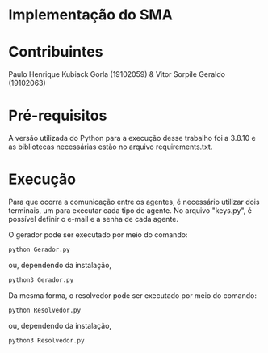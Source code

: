 # Implementação do SMA

# Contribuintes
Paulo Henrique Kubiack Gorla (19102059) & Vitor Sorpile Geraldo (19102063)

# Pré-requisitos
A versão utilizada do Python para a execução desse trabalho foi a 3.8.10 e as bibliotecas necessárias estão no arquivo requirements.txt.

# Execução
Para que ocorra a comunicação entre os agentes, é necessário utilizar dois terminais, um para executar cada tipo de agente.
No arquivo "keys.py", é possível definir o e-mail e a senha de cada agente. 

O gerador pode ser executado por meio do comando:
```python
python Gerador.py
```
ou, dependendo da instalação, 
```python
python3 Gerador.py
```

Da mesma forma, o resolvedor pode ser executado por meio do comando:
```python
python Resolvedor.py
```
ou, dependendo da instalação, 
```python
python3 Resolvedor.py
```